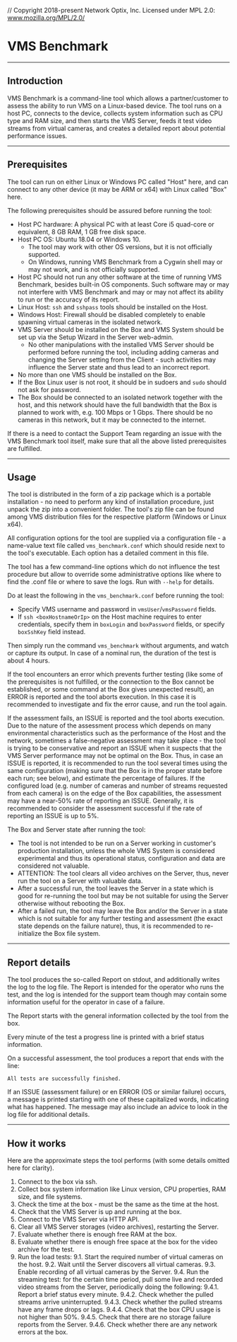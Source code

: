 // Copyright 2018-present Network Optix, Inc. Licensed under MPL 2.0: www.mozilla.org/MPL/2.0/

# VMS Benchmark

---------------------------------------------------------------------------------------------------
## Introduction

VMS Benchmark is a command-line tool which allows a partner/customer to assess the ability to run
VMS on a Linux-based device. The tool runs on a host PC, connects to the device, collects system
information such as CPU type and RAM size, and then starts the VMS Server, feeds it test video
streams from virtual cameras, and creates a detailed report about potential performance issues.

---------------------------------------------------------------------------------------------------
## Prerequisites

The tool can run on either Linux or Windows PC called "Host" here, and can connect to any other
device (it may be ARM or x64) with Linux called "Box" here.

The following prerequisites should be assured before running the tool:

* Host PC hardware: A physical PC with at least Core i5 quad-core or equivalent, 8 GB RAM, 1 GB
    free disk space.
* Host PC OS: Ubuntu 18.04 or Windows 10.
    * The tool may work with other OS versions, but it is not officially supported.
    * On Windows, running VMS Benchmark from a Cygwin shell may or may not work, and is not
        officially supported.
* Host PC should not run any other software at the time of running VMS Benchmark, besides built-in
    OS components. Such software may or may not interfere with VMS Benchmark and may or may not
    affect its ability to run or the accuracy of its report.
* Linux Host: `ssh` and `sshpass` tools should be installed on the Host.
* Windows Host: Firewall should be disabled completely to enable spawning virtual cameras in the
    isolated network.
* VMS Server should be installed on the Box and VMS System should be set up via the Setup Wizard
    in the Server web-admin.
    * No other manipulations with the installed VMS Server should be performed before running the
        tool, including adding cameras and changing the Server setting from the Client - such
        activities may influence the Server state and thus lead to an incorrect report.
* No more than one VMS should be installed on the Box.
* If the Box Linux user is not root, it should be in sudoers and `sudo` should not ask for
    password.
* The Box should be connected to an isolated network together with the host, and this network
    should have the full bandwidth that the Box is planned to work with, e.g. 100 Mbps or 1 Gbps.
    There should be no cameras in this network, but it may be connected to the internet.

If there is a need to contact the Support Team regarding an issue with the VMS Benchmark tool
itself, make sure that all the above listed prerequisites are fulfilled.

---------------------------------------------------------------------------------------------------
## Usage

The tool is distributed in the form of a zip package which is a portable installation - no need to
perform any kind of installation procedure, just unpack the zip into a convenient folder. The
tool's zip file can be found among VMS distribution files for the respective platform (Windows or
Linux x64).

All configuration options for the tool are supplied via a configuration file - a name-value text
file called `vms_benchmark.conf` which should reside next to the tool's executable. Each option has
a detailed comment in this file.

The tool has a few command-line options which do not influence the test procedure but allow to
override some administrative options like where to find the .conf file or where to save the logs.
Run with `--help` for details.

Do at least the following in the `vms_benchmark.conf` before running the tool:
- Specify VMS username and password in `vmsUser`/`vmsPassword` fields.
- If `ssh <boxHostnameOrIp>` on the Host machine requires to enter credentials, specify them in 
    `boxLogin` and `boxPassword` fields, or specify `boxSshKey` field instead.

Then simply run the command `vms_benchmark` without arguments, and watch or capture its output.
In case of a nominal run, the duration of the test is about 4 hours.

If the tool encounters an error which prevents further testing (like some of the prerequisites is
not fulfilled, or the connection to the Box cannot be established, or some command at the Box gives 
unexpected result), an ERROR is reported and the tool aborts execution. In this case it is
recommended to investigate and fix the error cause, and run the tool again.

If the assessment fails, an ISSUE is reported and the tool aborts execution. Due to the nature of
the assessment process which depends on many environmental characteristics such as the performance
of the Host and the network, sometimes a false-negative assessment may take place - the tool is
trying to be conservative and report an ISSUE when it suspects that the VMS Server performance may
not be optimal on the Box. Thus, in case an ISSUE is reported, it is recommended to run the tool
several times using the same configuration (making sure that the Box is in the proper state before
each run; see below), and estimate the percentage of failures. If the configured load (e.g. number
of cameras and number of streams requested from each camera) is on the edge of the Box
capabilities, the assessment may have a near-50% rate of reporting an ISSUE. Generally, it is
recommended to consider the assessment successful if the rate of reporting an ISSUE is up to 5%.

The Box and Server state after running the tool:

* The tool is not intended to be run on a Server working in customer's production installation,
    unless the whole VMS System is considered experimental and thus its operational status,
    configuration and data are considered not valuable.
* ATTENTION: The tool clears all video archives on the Server, thus, never run the tool on a Server
    with valuable data.
* After a successful run, the tool leaves the Server in a state which is good for re-running the
    tool but may be not suitable for using the Server otherwise without rebooting the Box.
* After a failed run, the tool may leave the Box and/or the Server in a state which is not suitable
    for any further testing and assessment (the exact state depends on the failure nature), thus,
    it is recommended to re-initialize the Box file system.

---------------------------------------------------------------------------------------------------
## Report details

The tool produces the so-called Report on stdout, and additionally writes the log to the log file.
The Report is intended for the operator who runs the test, and the log is intended for the support
team though may contain some information useful for the operator in case of a failure.

The Report starts with the general information collected by the tool from the box.

Every minute of the test a progress line is printed with a brief status information.

On a successful assessment, the tool produces a report that ends with the line:
```
All tests are successfully finished.
```

If an ISSUE (assessment failure) or en ERROR (OS or similar failure) occurs, a message is printed
starting with one of these capitalized words, indicating what has happened. The message may also
include an advice to look in the log file for additional details.

---------------------------------------------------------------------------------------------------
## How it works

Here are the approximate steps the tool performs (with some details omitted here for clarity).

1. Connect to the box via ssh.
2. Collect box system information like Linux version, CPU properties, RAM size, and file systems.
3. Check the time at the box - must be the same as the time at the host.
4. Check that the VMS Server is up and running at the box.
5. Connect to the VMS Server via HTTP API.
6. Clear all VMS Server storages (video archives), restarting the Server.
7. Evaluate whether there is enough free RAM at the box.
8. Evaluate whether there is enough free space at the box for the video archive for the test.
9. Run the load tests:
9.1. Start the required number of virtual cameras on the host.
9.2. Wait until the Server discovers all virtual cameras.
9.3. Enable recording of all virtual cameras by the Server.
9.4. Run the streaming test: for the certain time period, pull some live and recorded video streams
    from the Server, periodically doing the following:
9.4.1. Report a brief status every minute.
9.4.2. Check whether the pulled streams arrive uninterrupted.
9.4.3. Check whether the pulled streams have any frame drops or lags.
9.4.4. Check that the box CPU usage is not higher than 50%.
9.4.5. Check that there are no storage failure reports from the Server.
9.4.6. Check whether there are any network errors at the box.
